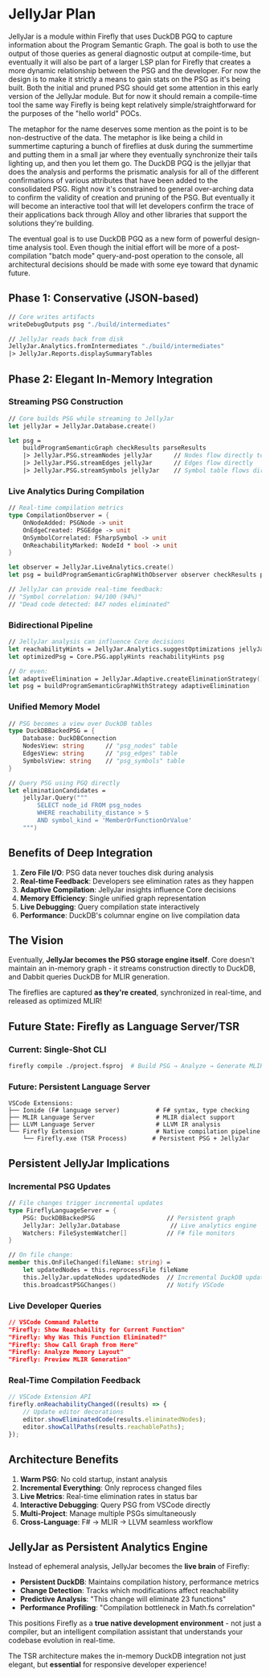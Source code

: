# JellyJar Plan

JellyJar is a module within Firefly that uses DuckDB PGQ to capture information about the Program Semantic Graph. The goal is both to use the output of those queries as general diagnostic output at compile-time, but eventually it will also be part of a larger LSP plan for Firefly that creates a more dynamic relationship between the PSG and the developer. For now the design is to make it strictly a means to gain stats on the PSG as it's being built. Both the initial and pruned PSG should get some attention in this early version of the JellyJar module. But for now it should remain a compile-time tool the same way Firefly is being kept relatively simple/straightforward for the purposes of the "hello world" POCs.

The metaphor for the name deserves some mention as the point is to be non-destructive of the data. The metaphor is like being a child in summertime capturing a bunch of fireflies at dusk during the summertime and putting them in a small jar where they eventually synchronize their tails lighting up, and then you let them go. The DuckDB PGQ is the jellyjar that does the analysis and performs the prismatic analysis for all of the different confirmations of various attributes that have been added to the consolidated PSG. Right now it's constrained to general over-arching data to confirm the validity of creation and pruning of the PSG. But eventually it will become an interactive tool that will let developers confirm the trace of their applications back through Alloy and other libraries that support the solutions they're building.

The eventual goal is to use DuckDB PGQ as a new form of powerful design-time analysis tool. Even though the initial effort will be more of a post-compilation "batch mode" query-and-post operation to the console, all architectural decisions should be made with some eye toward that dynamic future.

## Phase 1: Conservative (JSON-based)

```fsharp
// Core writes artifacts
writeDebugOutputs psg "./build/intermediates"

// JellyJar reads back from disk
JellyJar.Analytics.fromIntermediates "./build/intermediates"
|> JellyJar.Reports.displaySummaryTables
```

## Phase 2: Elegant In-Memory Integration

### Streaming PSG Construction

```fsharp
// Core builds PSG while streaming to JellyJar
let jellyJar = JellyJar.Database.create()

let psg = 
    buildProgramSemanticGraph checkResults parseResults
    |> JellyJar.PSG.streamNodes jellyJar      // Nodes flow directly to DuckDB
    |> JellyJar.PSG.streamEdges jellyJar      // Edges flow directly  
    |> JellyJar.PSG.streamSymbols jellyJar    // Symbol table flows directly
```

### Live Analytics During Compilation

```fsharp
// Real-time compilation metrics
type CompilationObserver = {
    OnNodeAdded: PSGNode -> unit
    OnEdgeCreated: PSGEdge -> unit  
    OnSymbolCorrelated: FSharpSymbol -> unit
    OnReachabilityMarked: NodeId * bool -> unit
}

let observer = JellyJar.LiveAnalytics.create()
let psg = buildProgramSemanticGraphWithObserver observer checkResults parseResults

// JellyJar can provide real-time feedback:
// "Symbol correlation: 94/100 (94%)"
// "Dead code detected: 847 nodes eliminated"
```

### Bidirectional Pipeline

```fsharp
// JellyJar analysis can influence Core decisions
let reachabilityHints = JellyJar.Analytics.suggestOptimizations jellyJar
let optimizedPsg = Core.PSG.applyHints reachabilityHints psg

// Or even:
let adaptiveElimination = JellyJar.Adaptive.createEliminationStrategy()
let psg = buildProgramSemanticGraphWithStrategy adaptiveElimination
```

### Unified Memory Model

```fsharp
// PSG becomes a view over DuckDB tables
type DuckDBBackedPSG = {
    Database: DuckDBConnection
    NodesView: string      // "psg_nodes" table
    EdgesView: string      // "psg_edges" table  
    SymbolsView: string    // "psg_symbols" table
}

// Query PSG using PGQ directly
let eliminationCandidates = 
    jellyJar.Query("""
        SELECT node_id FROM psg_nodes 
        WHERE reachability_distance > 5
        AND symbol_kind = 'MemberOrFunctionOrValue'
    """)
```

## Benefits of Deep Integration

1. **Zero File I/O**: PSG data never touches disk during analysis
2. **Real-time Feedback**: Developers see elimination rates as they happen
3. **Adaptive Compilation**: JellyJar insights influence Core decisions
4. **Memory Efficiency**: Single unified graph representation
5. **Live Debugging**: Query compilation state interactively
6. **Performance**: DuckDB's columnar engine on live compilation data

## **The Vision**

Eventually, **JellyJar becomes the PSG storage engine itself**. Core doesn't maintain an in-memory graph - it streams construction directly to DuckDB, and Dabbit queries DuckDB for MLIR generation.

The fireflies are captured **as they're created**, synchronized in real-time, and released as optimized MLIR!

## Future State: Firefly as Language Server/TSR

### Current: Single-Shot CLI

```bash
firefly compile ./project.fsproj  # Build PSG → Analyze → Generate MLIR → Exit
```

### Future: Persistent Language Server

```text
VSCode Extensions:
├── Ionide (F# language server)          # F# syntax, type checking
├── MLIR Language Server                 # MLIR dialect support  
├── LLVM Language Server                 # LLVM IR analysis
└── Firefly Extension                    # Native compilation pipeline
    └── Firefly.exe (TSR Process)       # Persistent PSG + JellyJar
```

## **Persistent JellyJar Implications**

### Incremental PSG Updates

```fsharp
// File changes trigger incremental updates
type FireflyLanguageServer = {
    PSG: DuckDBBackedPSG                    // Persistent graph
    JellyJar: JellyJar.Database              // Live analytics engine
    Watchers: FileSystemWatcher[]           // F# file monitors
}

// On file change:
member this.OnFileChanged(fileName: string) =
    let updatedNodes = this.reprocessFile fileName
    this.JellyJar.updateNodes updatedNodes  // Incremental DuckDB update
    this.broadcastPSGChanges()              // Notify VSCode
```

### Live Developer Queries

```json
// VSCode Command Palette
"Firefly: Show Reachability for Current Function"
"Firefly: Why Was This Function Eliminated?"
"Firefly: Show Call Graph from Here"
"Firefly: Analyze Memory Layout"
"Firefly: Preview MLIR Generation"
```

### Real-Time Compilation Feedback

```typescript
// VSCode Extension API
firefly.onReachabilityChanged((results) => {
    // Update editor decorations
    editor.showEliminatedCode(results.eliminatedNodes);
    editor.showCallPaths(results.reachablePaths);
});
```

## **Architecture Benefits**

1. **Warm PSG**: No cold startup, instant analysis
2. **Incremental Everything**: Only reprocess changed files
3. **Live Metrics**: Real-time elimination rates in status bar
4. **Interactive Debugging**: Query PSG from VSCode directly  
5. **Multi-Project**: Manage multiple PSGs simultaneously
6. **Cross-Language**: F# → MLIR → LLVM seamless workflow

## **JellyJar as Persistent Analytics Engine**

Instead of ephemeral analysis, JellyJar becomes the **live brain** of Firefly:

- **Persistent DuckDB**: Maintains compilation history, performance metrics
- **Change Detection**: Tracks which modifications affect reachability
- **Predictive Analysis**: "This change will eliminate 23 functions"
- **Performance Profiling**: "Compilation bottleneck in Math.fs correlation"

This positions Firefly as a **true native development environment** - not just a compiler, but an intelligent compilation assistant that understands your codebase evolution in real-time.

The TSR architecture makes the in-memory DuckDB integration not just elegant, but **essential** for responsive developer experience!
